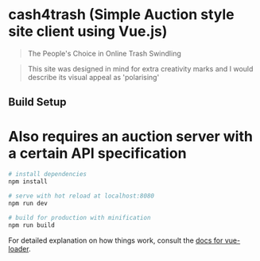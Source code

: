 # cash4trash (Simple Auction style site client using Vue.js)

> The People's Choice in Online Trash Swindling

> This site was designed in mind for extra creativity marks and I would describe its visual appeal as 'polarising'

## Build Setup

# Also requires an auction server with a certain API specification

``` bash
# install dependencies
npm install

# serve with hot reload at localhost:8080
npm run dev

# build for production with minification
npm run build
```

For detailed explanation on how things work, consult the [docs for vue-loader](http://vuejs.github.io/vue-loader).

